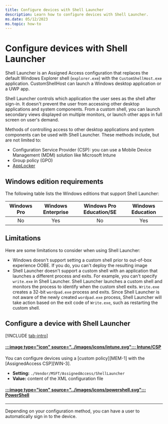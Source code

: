 ```yaml
---
title: Configure devices with Shell Launcher
description: Learn how to configure devices with Shell Launcher.
ms.date: 05/12/2023
ms.topic: how-to
---
```


# Configure devices with Shell Launcher

Shell Launcher is an Assigned Access configuration that replaces the default Windows Explorer shell (`explorer.exe`) with the `CustomShellHost.exe` application. CustomShellHost can launch a Windows desktop application or a UWP app.

Shell Launcher controls which application the user sees as the shell after sign-in. It doesn't prevent the user from accessing other desktop applications and system components. From a custom shell, you can launch secondary views displayed on multiple monitors, or launch other apps in full screen on user's demand.

Methods of controlling access to other desktop applications and system components can be used with Shell Launcher. These methods include, but are not limited to:

- Configuration Service Provider (CSP): you can use a Mobile Device Management (MDM) solution like Microsoft Intune
- Group policy (GPO)
- [AppLocker](/windows/security/threat-protection/windows-defender-application-control/applocker/applocker-overview)

## Windows edition requirements

The following table lists the Windows editions that support Shell Launcher:

|Windows Pro|Windows Enterprise|Windows Pro Education/SE|Windows Education|
|:---:|:---:|:---:|:---:|
|No|Yes|No|Yes|

## Limitations

Here are some limitations to consider when using Shell Launcher:

- Windows doesn't support setting a custom shell prior to out-of-box experience OOBE. If you do, you can't deploy the resulting image
- Shell Launcher doesn't support a custom shell with an application that launches a different process and exits. For example, you can't specify `write.exe` in Shell Launcher. Shell Launcher launches a custom shell and monitors the process to identify when the custom shell exits. `Write.exe` creates a 32-bit `wordpad.exe` process and exits. Since Shell Launcher is not aware of the newly created `wordpad.exe` process, Shell Launcher will take action based on the exit code of `Write.exe`, such as restarting the custom shell.

## Configure a device with Shell Launcher

[!INCLUDE [tab-intro](../../../includes/configure/tab-intro.md)]

#### [:::image type="icon" source="../images/icons/intune.svg"::: **Intune/CSP**](#tab/intune)

You can configure devices using a [custom policy][MEM-1] with the [AssignedAccess CSP][WIN-3].

- **Setting:** `./Vendor/MSFT/AssignedAccess/ShellLauncher`
- **Value:** content of the XML configuration file

#### [:::image type="icon" source="../images/icons/powershell.svg"::: **PowerShell**](#tab/ps)

---

Depending on your configuration method, you can have a user to automatically sign in to the device.

